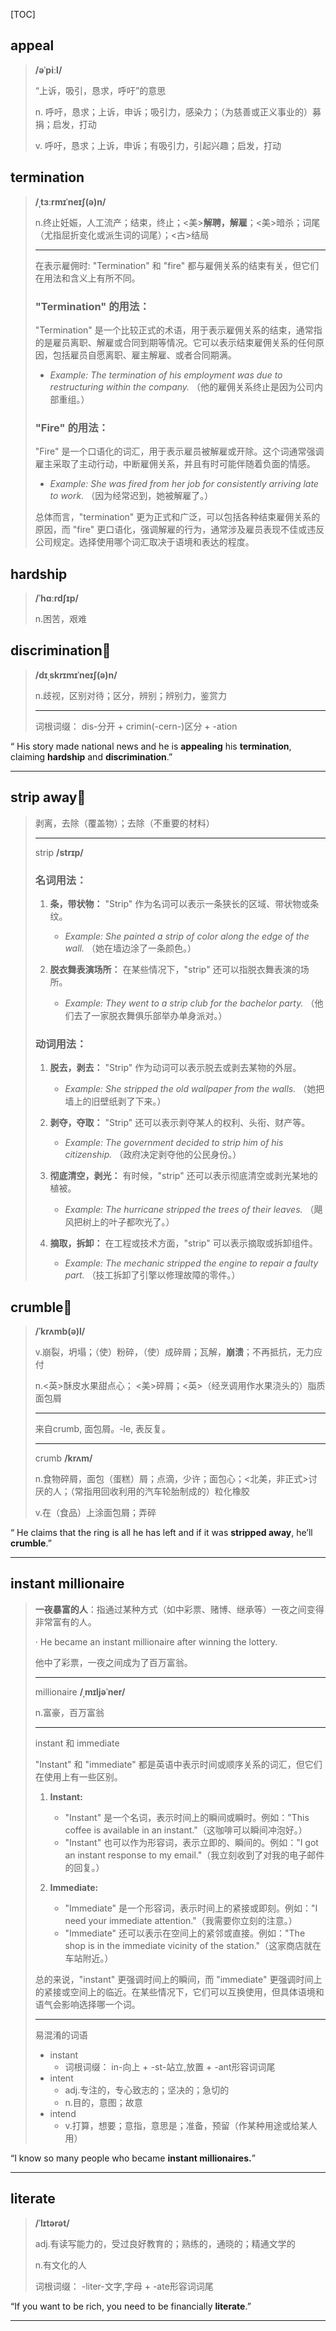 [TOC]

## appeal

> **/əˈpiːl/**
>
> “上诉，吸引，恳求，呼吁”的意思
>
> n.
> 呼吁，恳求；上诉，申诉；吸引力，感染力；（为慈善或正义事业的）募捐；启发，打动
>
> v.
> 呼吁，恳求；上诉，申诉；有吸引力，引起兴趣；启发，打动

## termination

> **/ˌtɜːrmɪˈneɪʃ(ə)n/**
>
> n.终止妊娠，人工流产；结束，终止；<美>**解聘，解雇**；<美>暗杀；词尾（尤指屈折变化或派生词的词尾）；<古>结局
> 
>---
> 
>在表示雇佣时:
> "Termination" 和 "fire" 都与雇佣关系的结束有关，但它们在用法和含义上有所不同。
> 
>### "Termination" 的用法：
> 
>"Termination" 是一个比较正式的术语，用于表示雇佣关系的结束，通常指的是雇员离职、解雇或合同到期等情况。它可以表示结束雇佣关系的任何原因，包括雇员自愿离职、雇主解雇、或者合同期满。
> 
>- *Example: The termination of his employment was due to restructuring within the company.*
>   （他的雇佣关系终止是因为公司内部重组。）
> 
>### "Fire" 的用法：
> 
>"Fire" 是一个口语化的词汇，用于表示雇员被解雇或开除。这个词通常强调雇主采取了主动行动，中断雇佣关系，并且有时可能伴随着负面的情感。
> 
>- *Example: She was fired from her job for consistently arriving late to work.*
>   （因为经常迟到，她被解雇了。）
> 
>总体而言，"termination" 更为正式和广泛，可以包括各种结束雇佣关系的原因，而 "fire" 更口语化，强调解雇的行为，通常涉及雇员表现不佳或违反公司规定。选择使用哪个词汇取决于语境和表达的程度。

## hardship

> **/ˈhɑːrdʃɪp/**
>
> n.困苦，艰难
> 

## discrimination🚩

> **/dɪˌskrɪmɪˈneɪʃ(ə)n/**
>
> n.歧视，区别对待；区分，辨别；辨别力，鉴赏力
>
> ---
>
> 词根词缀： dis-分开 + crimin(-cern-)区分 + -ation
>

“ His story made national news and he is **appealing** his **termination**, claiming **hardship** and **discrimination**.”

---

## strip away🚩

> 剥离，去除（覆盖物）；去除（不重要的材料）
>
> ---
>
> strip  **/strɪp/**
>
> ### 名词用法：
>
> 1. **条，带状物：** "Strip" 作为名词可以表示一条狭长的区域、带状物或条纹。
>
>    - *Example: She painted a strip of color along the edge of the wall.*
>      （她在墙边涂了一条颜色。）
>
> 2. **脱衣舞表演场所：** 在某些情况下，"strip" 还可以指脱衣舞表演的场所。
>
>    - *Example: They went to a strip club for the bachelor party.*
>      （他们去了一家脱衣舞俱乐部举办单身派对。）
>
> ### 动词用法：
>
> 1. **脱去，剥去：** "Strip" 作为动词可以表示脱去或剥去某物的外层。
>
>    - *Example: She stripped the old wallpaper from the walls.*
>      （她把墙上的旧壁纸剥了下来。）
>
> 2. **剥夺，夺取：** "Strip" 还可以表示剥夺某人的权利、头衔、财产等。
>
>    - *Example: The government decided to strip him of his citizenship.*
>      （政府决定剥夺他的公民身份。）
>
> 3. **彻底清空，剥光：** 有时候，"strip" 还可以表示彻底清空或剥光某地的植被。
>
>    - *Example: The hurricane stripped the trees of their leaves.*
>      （飓风把树上的叶子都吹光了。）
>
> 4. **摘取，拆卸：** 在工程或技术方面，"strip" 可以表示摘取或拆卸组件。
>
>    - *Example: The mechanic stripped the engine to repair a faulty part.*
>      （技工拆卸了引擎以修理故障的零件。）
>

## crumble🚩

> **/ˈkrʌmb(ə)l/**
>
> v.崩裂，坍塌；（使）粉碎，（使）成碎屑；瓦解，**崩溃**；不再抵抗，无力应付
>
> n.<英>酥皮水果甜点心； <美>碎屑；<英>（经烹调用作水果浇头的）脂质面包屑
>
> ---
>
> 来自crumb, 面包屑。-le, 表反复。
>
> ---
>
> crumb **/krʌm/**
>
> n.食物碎屑，面包（蛋糕）屑；点滴，少许；面包心；<北美，非正式>讨厌的人；（常指用回收利用的汽车轮胎制成的）粒化橡胶
>
> v.在（食品）上涂面包屑；弄碎

“ He claims that the ring is all he has left and if it was **stripped away**, he’ll **crumble**.”

---

## instant millionaire

> **一夜暴富的人**：指通过某种方式（如中彩票、赌博、继承等）一夜之间变得非常富有的人。
>
> · He became an instant millionaire after winning the lottery.
>
> 他中了彩票，一夜之间成为了百万富翁。
>
> ---
>
> millionaire **/ˌmɪljəˈner/**
>
> n.富豪，百万富翁
>
> ---
>
> instant 和 immediate
>
> "Instant" 和 "immediate" 都是英语中表示时间或顺序关系的词汇，但它们在使用上有一些区别。
>
> 1. **Instant:**
>    - "Instant" 是一个名词，表示时间上的瞬间或瞬时。例如："This coffee is available in an instant."（这咖啡可以瞬间冲泡好。）
>    - "Instant" 也可以作为形容词，表示立即的、瞬间的。例如："I got an instant response to my email."（我立刻收到了对我的电子邮件的回复。）
>
> 2. **Immediate:**
>    - "Immediate" 是一个形容词，表示时间上的紧接或即刻。例如："I need your immediate attention."（我需要你立刻的注意。）
>    - "Immediate" 还可以表示在空间上的紧邻或直接。例如："The shop is in the immediate vicinity of the station."（这家商店就在车站附近。）
>
> 总的来说，"instant" 更强调时间上的瞬间，而 "immediate" 更强调时间上的紧接或空间上的临近。在某些情况下，它们可以互换使用，但具体语境和语气会影响选择哪一个词。
>
> ---
>
> 易混淆的词语
>
> - instant
>   - 词根词缀： in-向上 + -st-站立,放置 + -ant形容词词尾
> - intent
>   - adj.专注的，专心致志的；坚决的；急切的
>   - n.目的，意图；故意
> - intend
>   - v.打算，想要；意指，意思是；准备，预留（作某种用途或给某人用）

“I know so many people who became **instant millionaires.**”

---

## literate

> **/ˈlɪtərət/**
>
> adj.有读写能力的，受过良好教育的；熟练的，通晓的；精通文学的
>
> n.有文化的人
>
> 词根词缀： -liter-文字,字母 + -ate形容词词尾

“If you want to be rich, you need to be financially **literate**.”

---

